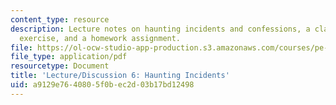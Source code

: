 ```yaml
---
content_type: resource
description: Lecture notes on haunting incidents and confessions, a class participation
  exercise, and a homework assignment.
file: https://ol-ocw-studio-app-production.s3.amazonaws.com/courses/pe-550-designing-your-life-spring-2009/a9129e7640805f0bec2d03b17bd12498_MITPE_550iap09_s09_lec06.pdf
file_type: application/pdf
resourcetype: Document
title: 'Lecture/Discussion 6: Haunting Incidents'
uid: a9129e76-4080-5f0b-ec2d-03b17bd12498
---
```

